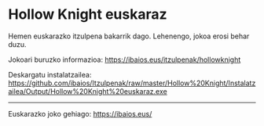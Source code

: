 Hollow Knight euskaraz
======================

Hemen euskarazko itzulpena bakarrik dago. Lehenengo, jokoa erosi behar duzu.

Jokoari buruzko informazioa: https://ibaios.eus/itzulpenak/hollowknight

Deskargatu instalatzailea: https://github.com/ibaios/Itzulpenak/raw/master/Hollow%20Knight/Instalatzailea/Output/Hollow%20Knight%20euskaraz.exe

---

Euskarazko joko gehiago: https://ibaios.eus/
